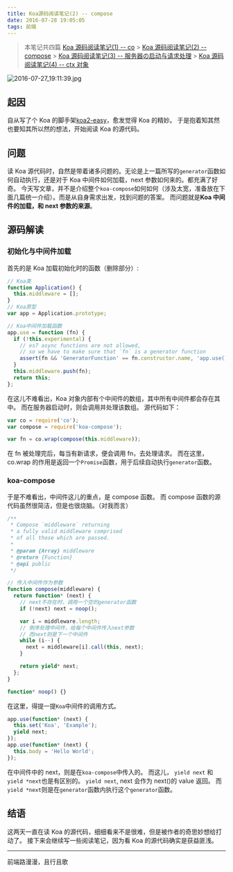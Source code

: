 ```yaml
---
title: Koa源码阅读笔记(2) -- compose
date: 2016-07-28 19:05:05
tags: 前端
---
```


> 本笔记共四篇
> [Koa 源码阅读笔记(1) -- co](http://t.cn/RtVA9Br) > [Koa 源码阅读笔记(2) -- compose](http://t.cn/RtVApVz) > [Koa 源码阅读笔记(3) -- 服务器の启动与请求处理](http://t.cn/RtJhLfa) > [Koa 源码阅读笔记(4) -- ctx 对象](http://t.cn/RtJx5sX)

![2016-07-27_19:11:39.jpg](https://cdn.lxxyx.cn/2018-03-26-85415.jpg)

## 起因

自从写了个 Koa 的脚手架[koa2-easy](https://github.com/Lxxyx/koa2-easy)，愈发觉得 Koa 的精妙。
于是抱着知其然也要知其所以然的想法，开始阅读 Koa 的源代码。

<!-- more -->

## 问题

读 Koa 源代码时，自然是带着诸多问题的。无论是上一篇所写的`generator`函数如何自动执行，还是对于 Koa 中间件如何加载，next 参数如何来的。都充满了好奇。
今天写文章，并不是介绍整个`koa-compose`如何如何（涉及太宽，准备放在下面几篇统一介绍）。而是从自身需求出发，找到问题的答案。
而问题就是**Koa 中间件的加载，和 next 参数的来源**。

## 源码解读

### 初始化与中间件加载

首先的是 Koa 加载初始化时的函数（删除部分）:

```javascript
// Koa类
function Application() {
  this.middleware = [];
}
// Koa原型
var app = Application.prototype;

// Koa中间件加载函数
app.use = function (fn) {
  if (!this.experimental) {
    // es7 async functions are not allowed,
    // so we have to make sure that `fn` is a generator function
    assert(fn && 'GeneratorFunction' == fn.constructor.name, 'app.use() requires a generator function');
  }
  this.middleware.push(fn);
  return this;
};
```

在这儿不难看出，Koa 对象内部有个中间件的数组，其中所有中间件都会存在其中。
而在服务器启动时，则会调用并处理该数组。
源代码如下：

```javascript
var co = require('co');
var compose = require('koa-compose');

var fn = co.wrap(compose(this.middleware));
```

在 fn 被处理完后，每当有新请求，便会调用 fn，去处理请求。
而在这里，co.wrap 的作用是返回一个`Promise`函数，用于后续自动执行`generator`函数。

### koa-compose

于是不难看出，中间件这儿的重点，是 compose 函数。
而 compose 函数的源代码虽然很简洁，但是也很烧脑。（对我而言）

```javascript
/**
 * Compose `middleware` returning
 * a fully valid middleware comprised
 * of all those which are passed.
 *
 * @param {Array} middleware
 * @return {Function}
 * @api public
 */

// 传入中间件作为参数
function compose(middleware) {
  return function* (next) {
    // next不存在时，调用一个空的generator函数
    if (!next) next = noop();

    var i = middleware.length;
    // 倒序处理中间件，给每个中间件传入next参数
    // 而next则是下一个中间件
    while (i--) {
      next = middleware[i].call(this, next);
    }

    return yield* next;
  };
}

function* noop() {}
```

在这里，得提一提`Koa`中间件的调用方式。

```javascript
app.use(function* (next) {
  this.set('Koa', 'Example');
  yield next;
});
app.use(function* (next) {
  this.body = 'Hello World';
});
```

在中间件中的 next，则是在`koa-compose`中传入的。
而这儿， `yield next` 和 `yield *next`也是有区别的。
`yield next`, next 会作为 next()的 value 返回。
而`yield *next`则是在`generator`函数内执行这个`generator`函数。

## 结语

这两天一直在读 Koa 的源代码，细细看来不是很难，但是被作者的奇思妙想给打动了。
接下来会继续写一些阅读笔记，因为看 Koa 的源代码确实是获益匪浅。

---

前端路漫漫，且行且歌

